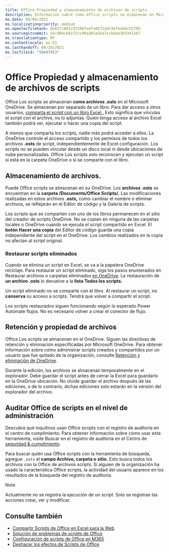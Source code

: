 ```yaml
---
title: Office Propiedad y almacenamiento de archivos de scripts
description: Información sobre cómo Office scripts se almacenan en Microsoft OneDrive y se transfieren entre propietarios.
ms.date: 06/04/2021
ms.localizationpriority: medium
ms.openlocfilehash: 6b82fc041c97288feefa85f2a9c9efeab0cb5705
ms.sourcegitcommit: 5ec904cbb1f2cc00a301a5ba7ccb8ae303341267
ms.translationtype: MT
ms.contentlocale: es-ES
ms.lasthandoff: 09/18/2021
ms.locfileid: "59447453"
---
```

# <a name="office-scripts-file-storage-and-ownership"></a>Office Propiedad y almacenamiento de archivos de scripts

Office Los scripts se almacenan **como archivos .osts** en el Microsoft OneDrive. Se almacenan por separado de un libro. Para dar acceso a otros usuarios, [comparta el script con un libro Excel .](excel.md#share-scripts) Esto significa que vinculas el script con el archivo, no lo adjuntas. Quien tenga acceso al archivo Excel también podrá ver, ejecutar o hacer una copia del script.

A menos que comparta los scripts, nadie más podrá acceder a ellos. La OneDrive controle el acceso compartido y los permisos de todos los archivos **.osts** de script, independientemente de Excel configuración. Los scripts no se pueden vincular desde un disco local ni desde ubicaciones de nube personalizadas. Office Los scripts solo reconocen y ejecutan un script si está en la carpeta OneDrive o si se comparte con el libro.

## <a name="file-storage"></a>Almacenamiento de archivos.

Puede Office scripts se almacenan en su OneDrive. Los **archivos .osts** se encuentran en la **carpeta /Documents/Office Scripts/.** Las modificaciones realizadas en estos archivos **.osts,** como cambiar el nombre o eliminar archivos, se reflejarán en el Editor de código y la Galería de scripts.

Los scripts que se comparten con uno de los libros permanecen en el sitio del creador de scripts OneDrive. No se copian en ninguna de las carpetas locales o OneDrive cuando se ejecuta el script compartido en Excel. El **botón Hacer una copia** del Editor de código guarda una copia independiente del script en el OneDrive. Los cambios realizados en la copia no afectan al script original.

### <a name="restore-deleted-scripts"></a>Restaurar scripts eliminados

Cuando se elimina un script en Excel, se va a la papelera OneDrive reciclaje. Para restaurar un script eliminado, siga los pasos enumerados en Restaurar archivos o carpetas eliminados [en OneDrive](https://support.microsoft.com/office/949ada80-0026-4db3-a953-c99083e6a84f). La restauración de **un archivo .osts** lo devuelve a la **lista Todos los scripts.**

Un script eliminado no se comparte con el libro. Al restaurar un script, no **conserva** su acceso a scripts. Tendrá que volver a compartir el script.

Los scripts restaurados siguen funcionando según lo esperado Power Automate flujos. No es necesario volver a crear el conector de flujo.

## <a name="file-ownership-and-retention"></a>Retención y propiedad de archivos

Office Los scripts se almacenan en el OneDrive. Siguen las directivas de retención y eliminación especificadas por Microsoft OneDrive. Para obtener información sobre cómo administrar scripts creados y compartidos por un usuario que fue quitado de la organización, consulte [Retención y eliminación de OneDrive](/onedrive/retention-and-deletion).

Durante la edición, los archivos se almacenan temporalmente en el explorador. Debe guardar el script antes de cerrar la Excel para guardarlo en la OneDrive ubicación. No olvide guardar el archivo después de las ediciones, o de lo contrario, dichas ediciones solo estarán en la versión del explorador del archivo.

## <a name="audit-office-scripts-usage-at-the-admin-level"></a>Auditar Office de scripts en el nivel de administración

Descubra qué inquilinos usan Office scripts con el registro de auditoría en el centro de cumplimiento. Para obtener información sobre cómo usar esta herramienta, visite Buscar en el registro de auditoría en el Centro de [seguridad & cumplimiento](/microsoft-365/compliance/search-the-audit-log-in-security-and-compliance?view=o365-worldwide&preserve-view=true#search-the-audit-log).

Para buscar quién usa Office scripts con la herramienta de búsqueda, agregue `.osts` el **campo Archivo, carpeta o sitio.** Esto busca todos los archivos con la Office de archivos scripts. Si alguien de la organización ha usado la característica Office scripts, la actividad del usuario aparece en los resultados de la búsqueda del registro de auditoría.

> [!NOTE]
> Actualmente no se registra la ejecución de un script. Solo se registran las acciones crear, ver y modificar.

## <a name="see-also"></a>Consulte también

- [Compartir Scripts de Office en Excel para la Web](https://support.microsoft.com/office/226eddbc-3a44-4540-acfe-fccda3d1122b)
- [Solución de problemas de scripts de Office](../testing/troubleshooting.md)
- [Configuración de scripts de Office en M365](/microsoft-365/admin/manage/manage-office-scripts-settings)
- [Deshacer los efectos de Scripts de Office](../testing/undo.md)
